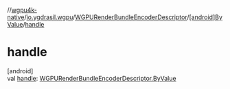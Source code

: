 //[wgpu4k-native](../../../../index.md)/[io.ygdrasil.wgpu](../../index.md)/[WGPURenderBundleEncoderDescriptor](../index.md)/[[android]ByValue](index.md)/[handle](handle.md)

# handle

[android]\
val [handle](handle.md): [WGPURenderBundleEncoderDescriptor.ByValue](../../../io.ygdrasil.wgpu.android/-w-g-p-u-render-bundle-encoder-descriptor/-by-value/index.md)